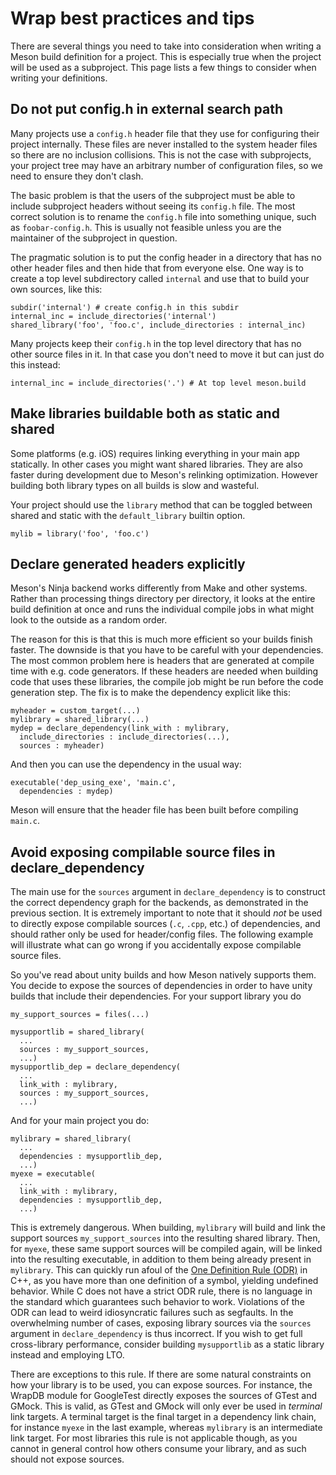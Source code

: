 # Wrap best practices and tips

There are several things you need to take into consideration when
writing a Meson build definition for a project. This is especially
true when the project will be used as a subproject. This page lists a
few things to consider when writing your definitions.

## Do not put config.h in external search path

Many projects use a `config.h` header file that they use for
configuring their project internally. These files are never installed
to the system header files so there are no inclusion collisions. This
is not the case with subprojects, your project tree may have an
arbitrary number of configuration files, so we need to ensure they
don't clash.

The basic problem is that the users of the subproject must be able to
include subproject headers without seeing its `config.h` file. The
most correct solution is to rename the `config.h` file into something
unique, such as `foobar-config.h`. This is usually not feasible unless
you are the maintainer of the subproject in question.

The pragmatic solution is to put the config header in a directory that
has no other header files and then hide that from everyone else. One
way is to create a top level subdirectory called `internal` and use
that to build your own sources, like this:

```meson
subdir('internal') # create config.h in this subdir
internal_inc = include_directories('internal')
shared_library('foo', 'foo.c', include_directories : internal_inc)
```

Many projects keep their `config.h` in the top level directory that
has no other source files in it. In that case you don't need to move
it but can just do this instead:

```meson
internal_inc = include_directories('.') # At top level meson.build
```

## Make libraries buildable both as static and shared

Some platforms (e.g. iOS) requires linking everything in your main app
statically. In other cases you might want shared libraries. They are
also faster during development due to Meson's relinking optimization.
However building both library types on all builds is slow and
wasteful.

Your project should use the `library` method that can be toggled
between shared and static with the `default_library` builtin option.


```meson
mylib = library('foo', 'foo.c')
```

## Declare generated headers explicitly

Meson's Ninja backend works differently from Make and other
systems. Rather than processing things directory per directory, it
looks at the entire build definition at once and runs the individual
compile jobs in what might look to the outside as a random order.

The reason for this is that this is much more efficient so your builds
finish faster. The downside is that you have to be careful with your
dependencies. The most common problem here is headers that are
generated at compile time with e.g. code generators. If these headers
are needed when building code that uses these libraries, the compile
job might be run before the code generation step. The fix is to make
the dependency explicit like this:

```meson
myheader = custom_target(...)
mylibrary = shared_library(...)
mydep = declare_dependency(link_with : mylibrary,
  include_directories : include_directories(...),
  sources : myheader)
```

And then you can use the dependency in the usual way:

```meson
executable('dep_using_exe', 'main.c',
  dependencies : mydep)
```

Meson will ensure that the header file has been built before compiling `main.c`.

## Avoid exposing compilable source files in declare_dependency

The main use for the `sources` argument in `declare_dependency` is to
construct the correct dependency graph for the backends, as
demonstrated in the previous section. It is extremely important to
note that it should *not* be used to directly expose compilable
sources (`.c`, `.cpp`, etc.) of dependencies, and should rather only
be used for header/config files. The following example will illustrate
what can go wrong if you accidentally expose compilable source files.

So you've read about unity builds and how Meson natively supports
them. You decide to expose the sources of dependencies in order to
have unity builds that include their dependencies. For your support
library you do

```meson
my_support_sources = files(...)

mysupportlib = shared_library(
  ...
  sources : my_support_sources,
  ...)
mysupportlib_dep = declare_dependency(
  ...
  link_with : mylibrary,
  sources : my_support_sources,
  ...)
```

And for your main project you do:

```meson
mylibrary = shared_library(
  ...
  dependencies : mysupportlib_dep,
  ...)
myexe = executable(
  ...
  link_with : mylibrary,
  dependencies : mysupportlib_dep,
  ...)
```

This is extremely dangerous. When building, `mylibrary` will build and
link the support sources `my_support_sources` into the resulting
shared library. Then, for `myexe`, these same support sources will be
compiled again, will be linked into the resulting executable, in
addition to them being already present in `mylibrary`. This can
quickly run afoul of the [One Definition Rule
(ODR)](https://en.wikipedia.org/wiki/One_Definition_Rule) in C++, as
you have more than one definition of a symbol, yielding undefined
behavior. While C does not have a strict ODR rule, there is no
language in the standard which guarantees such behavior to work.
Violations of the ODR can lead to weird idiosyncratic failures such as
segfaults. In the overwhelming number of cases, exposing library
sources via the `sources` argument in `declare_dependency` is thus
incorrect. If you wish to get full cross-library performance, consider
building `mysupportlib` as a static library instead and employing LTO.

There are exceptions to this rule. If there are some natural
constraints on how your library is to be used, you can expose sources.
For instance, the WrapDB module for GoogleTest directly exposes the
sources of GTest and GMock. This is valid, as GTest and GMock will
only ever be used in *terminal* link targets. A terminal target is the
final target in a dependency link chain, for instance `myexe` in the
last example, whereas `mylibrary` is an intermediate link target. For
most libraries this rule is not applicable though, as you cannot in
general control how others consume your library, and as such should
not expose sources.
